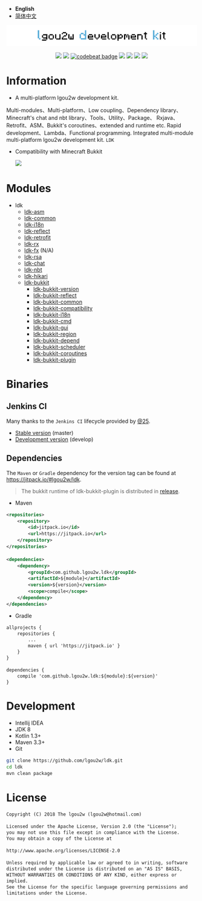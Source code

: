 - **English**
- [简体中文](README-CN.md)

<p align="center">
<img src="images/ldk-logo.jpg" alt="ldk" />
</p>

<p align="center">
<a href="https://kotlinlang.org"><img src="https://img.shields.io/badge/Kotlin-1.3%2b-brightgreen.svg"></a>
<a href="https://travis-ci.org/lgou2w/ldk"><img src="https://travis-ci.org/lgou2w/ldk.svg?branch=develop" /></a>
<a href="https://codebeat.co/projects/github-com-lgou2w-ldk-develop"><img alt="codebeat badge" src="https://codebeat.co/badges/7c8fccc7-6096-4f12-81e3-98b1f39a3875" /></a>
<a href="https://jitpack.io/#lgou2w/ldk"><img src="https://jitpack.io/v/lgou2w/ldk.svg" /></a>
<a href="https://www.apache.org/licenses/LICENSE-2.0.txt"><img src="https://img.shields.io/hexpm/l/plug.svg" /></a>
<a href="https://github.com/lgou2w/ldk/pulls"><img src="https://img.shields.io/badge/contributing-welcome-FF69B4.svg?style=flat" /></a>
<a href="https://github.com/lgou2w/ldk/issues"><img src="https://img.shields.io/badge/issues-report-E74C3C.svg?style=flat"></a>
</p>

# Information

* A multi-platform lgou2w development kit.
    
Multi-modules、Multi-platform、Low coupling、Dependency library、Minecraft's chat and nbt library、Tools、Utility、Package、
Rxjava、Retrofit、ASM、Bukkit's coroutines、extended and runtime etc. Rapid development、Lambda、Functional programming. 
Integrated multi-module multi-platform lgou2w development kit. `LDK`

* Compatibility with Minecraft Bukkit

    <a href=""><img src="https://img.shields.io/badge/Minecraft-Bukkit%20|%20Spigot%20|%20PaperSpigot%20%3E%3D%201.8-brightgreen.svg"></a>

# Modules

* ldk
    * [ldk-asm](/ldk-asm)
    * [ldk-common](/ldk-common)
    * [ldk-i18n](/ldk-i18n)
    * [ldk-reflect](/ldk-reflect)
    * [ldk-retrofit](/ldk-retrofit)
    * [ldk-rx](/ldk-rx)
    * [ldk-fx](/ldk-fx) (N/A)
    * [ldk-rsa](/ldk-rsa)
    * [ldk-chat](/ldk-chat)
    * [ldk-nbt](/ldk-nbt)
    * [ldk-hikari](/ldk-hikari)
    * [ldk-bukkit](/ldk-bukkit)
        * [ldk-bukkit-version](/ldk-bukkit/ldk-bukkit-version)
        * [ldk-bukkit-reflect](/ldk-bukkit/ldk-bukkit-reflect)
        * [ldk-bukkit-common](/ldk-bukkit/ldk-bukkit-common)
        * [ldk-bukkit-compatibility](/ldk-bukkit/ldk-bukkit-compatibility)
        * [ldk-bukkit-i18n](/ldk-bukkit/ldk-bukkit-i18n)
        * [ldk-bukkit-cmd](/ldk-bukkit/ldk-bukkit-cmd)
        * [ldk-bukkit-gui](/ldk-bukkit/ldk-bukkit-gui)
        * [ldk-bukkit-region](/ldk-bukkit/ldk-bukkit-region)
        * [ldk-bukkit-depend](/ldk-bukkit/ldk-bukkit-depend)
        * [ldk-bukkit-scheduler](/ldk-bukkit/ldk-bukkit-scheduler)
        * [ldk-bukkit-coroutines](/ldk-bukkit/ldk-bukkit-coroutines)
        * [ldk-bukkit-plugin](/ldk-bukkit/ldk-bukkit-plugin)
        
# Binaries

## Jenkins CI

Many thanks to the `Jenkins CI` lifecycle provided by [@25](https://github.com/25).

* [Stable version](http://www.soulbound.me/job/ldk/) (master)
* [Development version](http://www.soulbound.me/job/ldk_Dev/) (develop)

## Dependencies

The `Maven` or `Gradle` dependency for the version tag can be found at https://jitpack.io/#lgou2w/ldk.

> The bukkit runtime of ldk-bukkit-plugin is distributed in [release](https://github.com/lgou2w/ldk/releases).

* Maven
```xml
<repositories>
    <repository>
        <id>jitpack.io</id>
        <url>https://jitpack.io</url>
    </repository>
</repositories>
	
<dependencies>
    <dependency>
        <groupId>com.github.lgou2w.ldk</groupId>
        <artifactId>${module}</artifactId>
        <version>${version}</version>
        <scope>compile</scope>
    </dependency>
</dependencies>
```

* Gradle
```gsp
allprojects {
    repositories {
        ...
        maven { url 'https://jitpack.io' }
    }
}

dependencies {
    compile 'com.github.lgou2w.ldk:${module}:${version}'
}
```

# Development

* Intellij IDEA
* JDK 8
* Kotlin 1.3+
* Maven 3.3+
* Git

```bash
git clone https://github.com/lgou2w/ldk.git
cd ldk
mvn clean package
```

# License

```
Copyright (C) 2018 The lgou2w (lgou2w@hotmail.com)

Licensed under the Apache License, Version 2.0 (the "License");
you may not use this file except in compliance with the License.
You may obtain a copy of the License at

http://www.apache.org/licenses/LICENSE-2.0

Unless required by applicable law or agreed to in writing, software
distributed under the License is distributed on an "AS IS" BASIS,
WITHOUT WARRANTIES OR CONDITIONS OF ANY KIND, either express or implied.
See the License for the specific language governing permissions and
limitations under the License.
```
